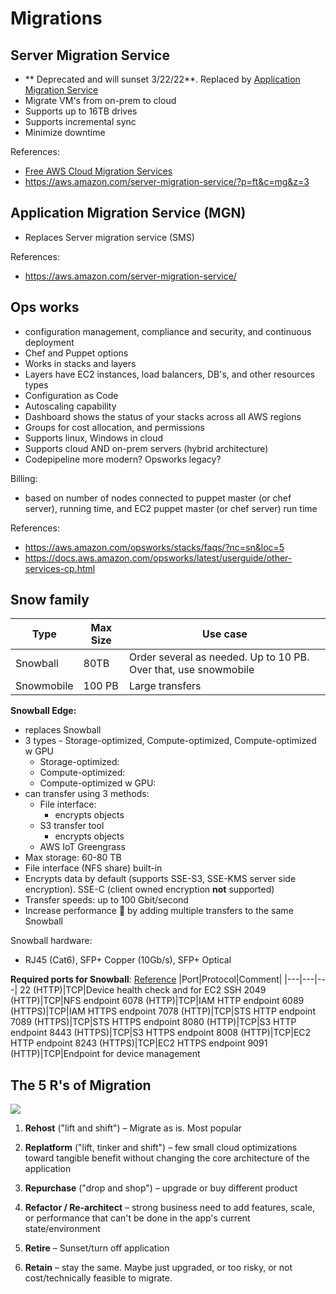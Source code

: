 # Migrations

## Server Migration Service
- ** Deprecated and will sunset 3/22/22**. Replaced by [Application Migration Service](#application-migration-service)
- Migrate VM's from on-prem to cloud
- Supports up to 16TB drives
- Supports incremental sync
- Minimize downtime

References: 
- [Free AWS Cloud Migration Services](https://aws.amazon.com/free/migration/)
- https://aws.amazon.com/server-migration-service/?p=ft&c=mg&z=3

## Application Migration Service (MGN)
- Replaces Server migration service (SMS)

References: 
- https://aws.amazon.com/server-migration-service/

## Ops works
-  configuration management, compliance and security, and continuous deployment
- Chef and Puppet options
- Works in stacks and layers
- Layers have EC2 instances, load balancers, DB's, and other resources types
- Configuration as Code
- Autoscaling capability
- Dashboard shows the status of your stacks across all AWS regions
- Groups for cost allocation, and permissions
- Supports linux, Windows in cloud
- Supports cloud AND on-prem servers (hybrid architecture)
- Codepipeline more modern? Opsworks legacy? 

Billing:
- based on number of nodes connected to puppet master (or chef server), running time, and EC2 puppet master (or chef server) run time

References:
- https://aws.amazon.com/opsworks/stacks/faqs/?nc=sn&loc=5
- https://docs.aws.amazon.com/opsworks/latest/userguide/other-services-cp.html

## Snow family
|Type|Max Size|Use case
|---|---|---|
Snowball|80TB|Order several as needed. Up to 10 PB. Over that, use snowmobile
Snowmobile|100 PB|Large transfers


**Snowball Edge:**
- replaces Snowball
- 3 types - Storage-optimized, Compute-optimized, Compute-optimized w GPU
    - Storage-optimized: 
    - Compute-optimized:
    - Compute-optimized w GPU:
- can transfer using 3 methods: 
    - File interface: 
        - encrypts objects
    - S3 transfer tool
        - encrypts objects
    - AWS IoT Greengrass 
- Max storage: 60-80 TB
- File interface (NFS share) built-in
- Encrypts data by default (supports SSE-S3, SSE-KMS server side encryption). SSE-C (client owned encryption **not** supported)
- Transfer speeds: up to 100 Gbit/second
- Increase performance 🚀 by adding multiple transfers to the same Snowball

Snowball hardware:
- RJ45 (Cat6), SFP+ Copper (10Gb/s), SFP+ Optical

**Required ports for Snowball**: [Reference](https://docs.aws.amazon.com/snowball/latest/developer-guide/port-requirements.html)
|Port|Protocol|Comment|
|---|---|---|
22 (HTTP)|TCP|Device health check and for EC2 SSH
2049 (HTTP)|TCP|NFS endpoint
6078 (HTTP)|TCP|IAM HTTP endpoint
6089 (HTTPS)|TCP|IAM HTTPS endpoint
7078 (HTTP)|TCP|STS HTTP endpoint
7089 (HTTPS)|TCP|STS HTTPS endpoint
8080 (HTTP)|TCP|S3 HTTP endpoint
8443 (HTTPS)|TCP|S3 HTTPS endpoint
8008 (HTTP)|TCP|EC2 HTTP endpoint
8243 (HTTPS)|TCP|EC2 HTTPS endpoint
9091 (HTTP)|TCP|Endpoint for device management

## The 5 R's of Migration
![](https://media.tutorialsdojo.com/sap_migration_paths.png)
1. **Rehost** ("lift and shift") – Migrate as is. Most popular

2. **Replatform** ("lift, tinker and shift") – few small cloud optimizations toward tangible benefit without changing the core architecture of the application

3. **Repurchase** ("drop and shop") – upgrade or buy different product

4. **Refactor / Re-architect** – strong business need to add features, scale, or performance that can't be done in the app's current state/environment

5. **Retire** – Sunset/turn off application

6. **Retain** – stay the same. Maybe just upgraded, or too risky, or not cost/technically feasible to migrate. 

